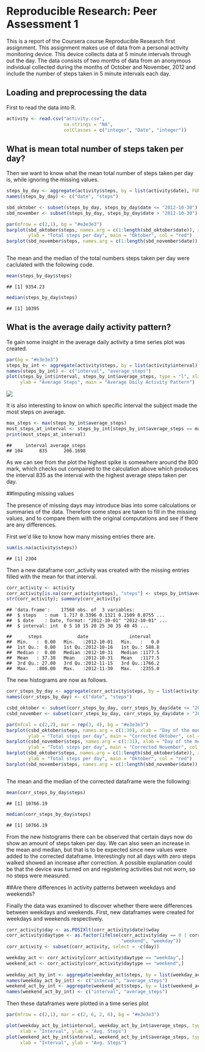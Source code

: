 # Reproducible Research: Peer Assessment 1

This is a report of the Coursera course Reproducible Research first assignment. 
This assignment makes use of data from a personal activity monitoring device. This device collects data at 5 minute intervals through out the day. The data consists of two months of data from an anonymous individual collected during the months of October and November, 2012 and include the number of steps taken in 5 minute intervals each day.


## Loading and preprocessing the data


First to read the data into R.

```r
activity <- read.csv("activity.csv", 
                     na.strings = "NA", 
                     colClasses = c("integer", "Date", "integer"))
```


## What is mean total number of steps taken per day?



Then we want to know what the mean total number of steps taken per day is, while ignoring the missing values.


```r
steps_by_day <- aggregate(activity$steps, by = list(activity$date), FUN = sum, na.rm = TRUE)
names(steps_by_day) <- c("date", "steps")

sbd_oktober <- subset(steps_by_day, steps_by_day$date <= "2012-10-30") 
sbd_november <- subset(steps_by_day, steps_by_day$date > "2012-10-30")

par(mfrow = c(2,1), bg = "#e3e3e3")
barplot(sbd_oktober$steps, names.arg = c(1:length(sbd_oktober$date)), xlab = "Day of the month",
        ylab = "Total steps per day", main = "Oktober", col = "red")
barplot(sbd_november$steps, names.arg = c(1:length(sbd_november$date)), xlab = "Day of the month", ylab = "Total steps per day", main = "November", col = "magenta")
```

<img src="PA1_template_files/figure-html/unnamed-chunk-2-1.png" title="" alt="" style="display: block; margin: auto;" />

The mean and the median of the total numbers steps taken per day were caclulated with the following code.


```r
mean(steps_by_day$steps)
```

```
## [1] 9354.23
```

```r
median(steps_by_day$steps)
```

```
## [1] 10395
```

## What is the average daily activity pattern?

Te gain some insight in the average daily activity a time series plot was created.


```r
par(bg = "#e3e3e3")
steps_by_int <- aggregate(activity$steps, by = list(activity$interval), FUN = mean, na.rm = TRUE)
names(steps_by_int) <- c("interval", "average_steps")
plot(steps_by_int$interval, steps_by_int$average_steps, type = "l", xlab = "5 Minute Interval",
     ylab = "Average Steps", main = "Average Daily Activity Pattern")
```

![](PA1_template_files/figure-html/unnamed-chunk-4-1.png)

It is also interesting to know on which specific interval the subject made the most steps on average.


```r
max_steps <- max(steps_by_int$average_steps)
most_steps_at_interval <- steps_by_int[steps_by_int$average_steps == max_steps ,]
print(most_steps_at_interval)
```

```
##     interval average_steps
## 104      835      206.1698
```
As we can see from the plot the highest spike is somewhere around the 800 mark, which checks out compaired to the calculation above which produces the interval 835 as the interval with the highest average steps taken per day.

##Imputing missing values

The presence of missing days may introduce bias into some calculations or summaries of the data.
Therefore some steps are taken to fill in the missing values, and to compare them with the original computations and see if there are any differences.

First we'd like to know how many missing entries there are.

```r
sum(is.na(activity$steps))
```

```
## [1] 2304
```

Then a new dataframe corr_activity was created with the missing entries filled with the mean for that interval.

```r
corr_activity <- activity
corr_activity[is.na(corr_activity$steps), "steps"] <- steps_by_int$average_steps
str(corr_activity); summary(corr_activity)
```

```
## 'data.frame':	17568 obs. of  3 variables:
##  $ steps   : num  1.717 0.3396 0.1321 0.1509 0.0755 ...
##  $ date    : Date, format: "2012-10-01" "2012-10-01" ...
##  $ interval: int  0 5 10 15 20 25 30 35 40 45 ...
```

```
##      steps             date               interval     
##  Min.   :  0.00   Min.   :2012-10-01   Min.   :   0.0  
##  1st Qu.:  0.00   1st Qu.:2012-10-16   1st Qu.: 588.8  
##  Median :  0.00   Median :2012-10-31   Median :1177.5  
##  Mean   : 37.38   Mean   :2012-10-31   Mean   :1177.5  
##  3rd Qu.: 27.00   3rd Qu.:2012-11-15   3rd Qu.:1766.2  
##  Max.   :806.00   Max.   :2012-11-30   Max.   :2355.0
```

The new histograms are now as follows. 

```r
corr_steps_by_day <- aggregate(corr_activity$steps, by = list(activity$date), FUN = sum)
names(corr_steps_by_day) <- c("date", "steps")

csbd_oktober <- subset(corr_steps_by_day, corr_steps_by_day$date <= "2012-10-30") 
csbd_november <- subset(corr_steps_by_day, corr_steps_by_day$date > "2012-10-30")

par(mfcol = c(2,2), mar = rep(3, 4), bg = "#e3e3e3")
barplot(csbd_oktober$steps, names.arg = c(1:30), xlab = "Day of the month",
        ylab = "Total steps per day", main = "Corrected Oktober", col = "red")
barplot(csbd_november$steps, names.arg = c(1:31), xlab = "Day of the month",
        ylab = "Total steps per day", main = "Corrected November", col = "magenta")
barplot(sbd_oktober$steps, names.arg = c(1:length(sbd_oktober$date)), xlab = "Day of the month",
        ylab = "Total steps per day", main = "Oktober", col = "red")
barplot(sbd_november$steps, names.arg = c(1:length(sbd_november$date)), xlab = "Day of the month", ylab = "Total steps per day", main = "November", col = "magenta")
```

<img src="PA1_template_files/figure-html/unnamed-chunk-8-1.png" title="" alt="" style="display: block; margin: auto;" />

The mean and the median of the corrected dataframe were the following:

```r
mean(corr_steps_by_day$steps)
```

```
## [1] 10766.19
```

```r
median(corr_steps_by_day$steps)
```

```
## [1] 10766.19
```

From the new histograms there can be observed that certain days now do show an amount of steps taken per day. We can also seen an increase in the mean and median, but that is to be expected since new values were added to the corrected dataframe.
Interestingly not all days with zero steps walked showed an increase after correction. 
A possible explanation could be that the device was turned on and registering activities but not worn, so no steps were measured.

##Are there differences in activity patterns between weekdays and weekends?

Finally the data was examined to discover whether there were differences between weekdays and weekends.
First, new dataframes were created for weekdays and weekends respectively.

```r
corr_activity$day <- as.POSIXlt(corr_activity$date)$wday
corr_activity$daytype <- as.factor(ifelse(corr_activity$day == 0 | corr_activity$day == 6,
                                          "weekend", "weekday"))
corr_activity <- subset(corr_activity, select = -c(day))

weekday_act <- corr_activity[corr_activity$daytype == "weekday",]
weekend_act <- corr_activity[corr_activity$daytype == "weekend",]
        
weekday_act_by_int <- aggregate(weekday_act$steps, by = list(weekday_act$interval), FUN = mean)
names(weekday_act_by_int) <- c("interval", "average_steps")
weekend_act_by_int <- aggregate(weekend_act$steps, by = list(weekend_act$interval), FUN = mean)
names(weekend_act_by_int) <- c("interval", "average_steps") 
```

Then these dataframes were plotted in a time series plot

```r
par(mfrow = c(2,1), mar = c(2, 6, 2, 6), bg = "#e3e3e3")

plot(weekday_act_by_int$interval, weekday_act_by_int$average_steps, type = "l", main = "weekday",
     xlab = "Interval", ylab = "Avg. Steps")
plot(weekend_act_by_int$interval, weekend_act_by_int$average_steps, type = "l", main = "weekend",
     xlab = "Interval", ylab = "Avg. Steps")
```

<img src="PA1_template_files/figure-html/unnamed-chunk-11-1.png" title="" alt="" style="display: block; margin: auto;" />

